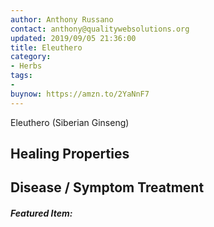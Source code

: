 ```yaml
---
author: Anthony Russano
contact: anthony@qualitywebsolutions.org
updated: 2019/09/05 21:36:00
title: Eleuthero
category:
- Herbs
tags:
-
buynow: https://amzn.to/2YaNnF7
---
```

Eleuthero (Siberian Ginseng)

## Healing Properties

## Disease / Symptom Treatment

<h5>Featured Item:</h5>
<script type="text/javascript">
amzn_assoc_tracking_id = "alchemistco07-20";
amzn_assoc_ad_mode = "manual";
amzn_assoc_ad_type = "smart";
amzn_assoc_marketplace = "amazon";
amzn_assoc_region = "US";
amzn_assoc_design = "enhanced_links";
amzn_assoc_asins = "B0014AY7LS";
amzn_assoc_placement = "adunit";
amzn_assoc_linkid = "c548c668fdbdb147ea6cf18e6acf9dae";
</script>
<script src="//z-na.amazon-adsystem.com/widgets/onejs?MarketPlace=US"></script>

[^1]: **Title:** <br>**Author(s):**  <br>**Institution(s):** <br>**Publication:** <i> </i><br>**Date:** <br>**Abstract:** <i> </i><br>**Link:** []()<br>**Citations:**   